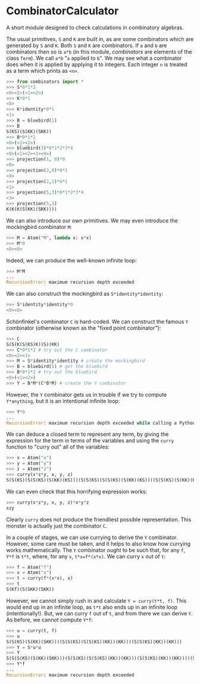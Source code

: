 # CombinatorCalculator
A short module designed to check calculations in combinatory algebras.

The usual primitives, `S` and `K` are built in, as are some combinators which are generated by `S` and `K`. Both `S` and `K` are combinators. If `a` and `b` are combinators then so is `a*b` (in this module, *combinators* are elements of the class `Term`). We call `a*b` "`a` applied to `b`". We may see what a combinator does when it is applied by applying it to integers. Each integer `n` is treated as a term which prints as `<n>`. 

```python
>>> from combinators import *
>>> S*0*1*2
<0><2>(<1><2>)
>>> K*0*1
<0>
>>> K*identity*0*1
<1>
>>> B = bluebird(1)
>>> B
S(KS)(S(KK)(SKK))
>>> B*0*1*2
<0>(<1><2>)
>>> bluebird(3)*0*1*2*3*4
<0>(<1><2><3><4>)
>>> projection(1, 0)*0
<0>
>>> projection(2,0)*0*1
<0>
>>> projection(2,1)*0*1
<1>
>>> projection(5,3)*0*1*2*3*4
<3>
>>> projection(5,3)
K(K(K(S(KK)(SKK))))
```
We can also introduce our own primitives. We may even introduce the mockingbird combinator `M`:
```python
>>> M = Atom("M", lambda x: x*x)
>>> M*0
<0><0>
```
Indeed, we can produce the well-known infinite loop:
```python
>>> M*M
...
RecursionError: maximum recursion depth exceeded
```
We can also construct the mockingbird as `S*identity*identity`:
```python
>>> S*identity*identity*0
<0><0>
```

Sch&ouml;nfinkel's combinator `C` is hard-coded. We can construct the famous `Y` combinator (otherwise known as the "fixed point combinator"):
```python
>>> C
S(S(K(S(KS)K))S)(KK)
>>> C*0*1*2 # try out the C combinator
<0><2><1>
>>> M = S*identity*identity # create the mockingbird
>>> B = bluebird(1) # get the bluebird
>>> B*0*1*2 # try out the bluebird
<0>(<1><2>)
>>> Y = B*M*(C*B*M) # create the Y combinator
```
However, the `Y` combinator gets us in trouble if we try to compute `Y*anything`, but it is an intentional infinite loop:
```python
>>> Y*0
...
RecursionError: maximum recursion depth exceeded while calling a Python object

```
We can deduce a closed term to represent any term, by giving the expression for the term in terms of the variables and using the  `curry` function to "curry out" all of the variables:
```python
>>> x = Atom("x")
>>> y = Atom("y")
>>> z = Atom("z")
>>> curry(x*z*y, x, y, z)
S(S(KS)(S(S(KS)(S(KK)(KS)))(S(S(KS)(S(S(KS)(S(KK)(KS)))(S(S(KS)(S(KK)(KK)))(S(KK)(SKK)))))(S(S(KS)(S(S(KS)(S(KK)(KS)))(S(KK)(KK))))(S(KK)(KK))))))(S(S(KS)(S(KK)(KK)))(S(S(KS)(KK))(KK)))
```
We can even check that this horrifying expression works:
```python
>>> curry(x*z*y, x, y, z)*x*y*z
xzy
```
Clearly `curry` does not produce the friendliest possible representation. This monster is actually just the combinator `C`.

In a couple of stages, we can use currying to derive the `Y` combinator. However, some care must be taken, and it helps to also know how currying works mathematically. The `Y` combinator ought to be such that, for any `f`, `Y*f` is `t*t`, where, for any `x`, `t*x=f*(x*x)`. We can curry `x` out of `t`:
```python
>>> f = Atom("f")
>>> x = Atom("x")
>>> t = curry(f*(x*x), x)
>>> t
S(Kf)(S(SKK)(SKK))
```
However, we cannot simply rush in and calculate `Y = curry(t*t, f)`. This would end up in an infinite loop, as `t*t` also ends up in an infinite loop (intentionally!). But, we can curry `f` out of `t`, and from there we can derive `Y`. As before, we cannot compute `Y*f`:
```python 
>>> u = curry(t, f)
>>> u
S(S(KS)(S(KK)(SKK)))(S(S(KS)(S(S(KS)(KK))(KK)))(S(S(KS)(KK))(KK)))
>>> Y = S*u*u
>>> Y
S(S(S(KS)(S(KK)(SKK)))(S(S(KS)(S(S(KS)(KK))(KK)))(S(S(KS)(KK))(KK))))(S(S(KS)(S(KK)(SKK)))(S(S(KS)(S(S(KS)(KK))(KK)))(S(S(KS)(KK))(KK))))
>>> Y*f
...
RecursionError: maximum recursion depth exceeded
```
